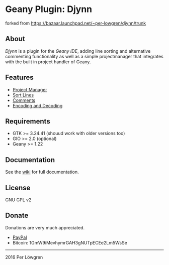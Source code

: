 # Geany Plugin: Djynn

forked from https://bazaar.launchpad.net/~per-lowgren/djynn/trunk

## About

*Djynn* is a plugin for the *Geany IDE*, adding line sorting and alternative commenting functionality as well as a simple projectmanager that integrates with the built in project handler of Geany.


## Features

* [Project Manager](https://plugins.geany.org/djynn.html#project-manager)
* [Sort Lines](https://plugins.geany.org/djynn.html#sort-lines)
* [Comments](https://plugins.geany.org/djynn.html#comments)
* [Encoding and Decoding](https://plugins.geany.org/djynn.html#encoding)


## Requirements

* GTK >= 3.24.41 (shouud work with older versions too)
* GIO >= 2.0 (optional)
* Geany >= 1.22


## Documentation

See the [wiki](https://plugins.geany.org/djynn.html) for full documentation.


## License

GNU GPL v2


## Donate

Donations are very much appreciated.

* [PayPal](https://paypal.me/perlowgren)
* Bitcoin: 1GmW9iMevhymrGAH3gNUTpECEe2Lm5WsSe

----

2016 Per Löwgren

